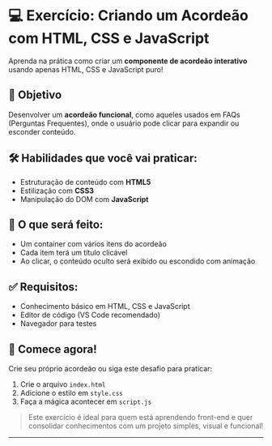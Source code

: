 # 💻 Exercício: Criando um Acordeão com HTML, CSS e JavaScript

Aprenda na prática como criar um **componente de acordeão interativo** usando apenas HTML, CSS e JavaScript puro!

## 🎯 Objetivo
Desenvolver um **acordeão funcional**, como aqueles usados em FAQs (Perguntas Frequentes), onde o usuário pode clicar para expandir ou esconder conteúdo.

## 🛠️ Habilidades que você vai praticar:
- Estruturação de conteúdo com **HTML5**
- Estilização com **CSS3**
- Manipulação do DOM com **JavaScript**

## 📁 O que será feito:
- Um container com vários itens do acordeão
- Cada item terá um título clicável
- Ao clicar, o conteúdo oculto será exibido ou escondido com animação

## ✅ Requisitos:
- Conhecimento básico em HTML, CSS e JavaScript
- Editor de código (VS Code recomendado)
- Navegador para testes

## 🚀 Comece agora!
Crie seu próprio acordeão ou siga este desafio para praticar:
1. Crie o arquivo `index.html`
2. Adicione o estilo em `style.css`
3. Faça a mágica acontecer em `script.js`

> Este exercício é ideal para quem está aprendendo front-end e quer consolidar conhecimentos com um projeto simples, visual e funcional!

---
